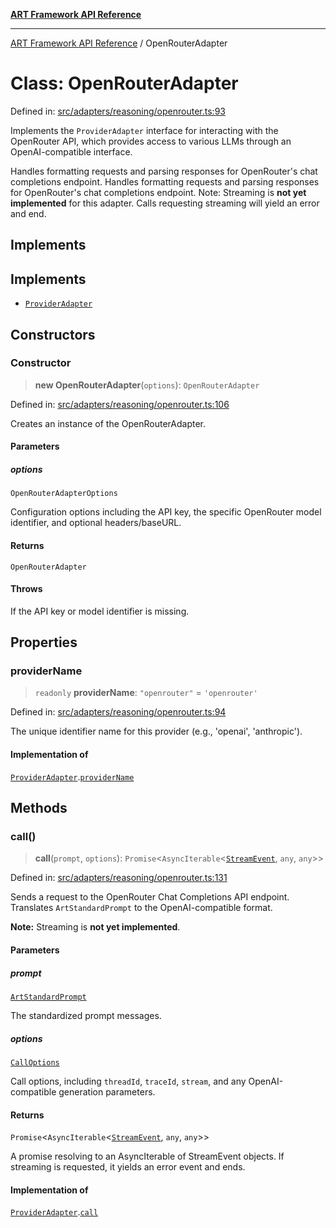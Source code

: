 [**ART Framework API Reference**](../README.md)

***

[ART Framework API Reference](../README.md) / OpenRouterAdapter

# Class: OpenRouterAdapter

Defined in: [src/adapters/reasoning/openrouter.ts:93](https://github.com/hashangit/ART/blob/a8524de337702d2ec210d86aff2464ac0aeed73e/src/adapters/reasoning/openrouter.ts#L93)

Implements the `ProviderAdapter` interface for interacting with the OpenRouter API,
which provides access to various LLMs through an OpenAI-compatible interface.

Handles formatting requests and parsing responses for OpenRouter's chat completions endpoint.
Handles formatting requests and parsing responses for OpenRouter's chat completions endpoint.
Note: Streaming is **not yet implemented** for this adapter. Calls requesting streaming will yield an error and end.

## Implements

## Implements

- [`ProviderAdapter`](../interfaces/ProviderAdapter.md)

## Constructors

### Constructor

> **new OpenRouterAdapter**(`options`): `OpenRouterAdapter`

Defined in: [src/adapters/reasoning/openrouter.ts:106](https://github.com/hashangit/ART/blob/a8524de337702d2ec210d86aff2464ac0aeed73e/src/adapters/reasoning/openrouter.ts#L106)

Creates an instance of the OpenRouterAdapter.

#### Parameters

##### options

`OpenRouterAdapterOptions`

Configuration options including the API key, the specific OpenRouter model identifier, and optional headers/baseURL.

#### Returns

`OpenRouterAdapter`

#### Throws

If the API key or model identifier is missing.

## Properties

### providerName

> `readonly` **providerName**: `"openrouter"` = `'openrouter'`

Defined in: [src/adapters/reasoning/openrouter.ts:94](https://github.com/hashangit/ART/blob/a8524de337702d2ec210d86aff2464ac0aeed73e/src/adapters/reasoning/openrouter.ts#L94)

The unique identifier name for this provider (e.g., 'openai', 'anthropic').

#### Implementation of

[`ProviderAdapter`](../interfaces/ProviderAdapter.md).[`providerName`](../interfaces/ProviderAdapter.md#providername)

## Methods

### call()

> **call**(`prompt`, `options`): `Promise`\<`AsyncIterable`\<[`StreamEvent`](../interfaces/StreamEvent.md), `any`, `any`\>\>

Defined in: [src/adapters/reasoning/openrouter.ts:131](https://github.com/hashangit/ART/blob/a8524de337702d2ec210d86aff2464ac0aeed73e/src/adapters/reasoning/openrouter.ts#L131)

Sends a request to the OpenRouter Chat Completions API endpoint.
Translates `ArtStandardPrompt` to the OpenAI-compatible format.

**Note:** Streaming is **not yet implemented**.

#### Parameters

##### prompt

[`ArtStandardPrompt`](../type-aliases/ArtStandardPrompt.md)

The standardized prompt messages.

##### options

[`CallOptions`](../interfaces/CallOptions.md)

Call options, including `threadId`, `traceId`, `stream`, and any OpenAI-compatible generation parameters.

#### Returns

`Promise`\<`AsyncIterable`\<[`StreamEvent`](../interfaces/StreamEvent.md), `any`, `any`\>\>

A promise resolving to an AsyncIterable of StreamEvent objects. If streaming is requested, it yields an error event and ends.

#### Implementation of

[`ProviderAdapter`](../interfaces/ProviderAdapter.md).[`call`](../interfaces/ProviderAdapter.md#call)
